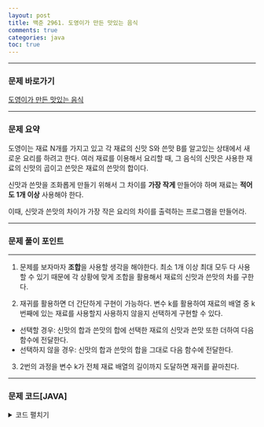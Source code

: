 ```yaml
---
layout: post
title: 백준 2961. 도영이가 만든 맛있는 음식
comments: true 
categories: java
toc: true
---
```


- - -
### 문제 바로가기
[도영이가 만든 맛있는 음식](https://www.acmicpc.net/problem/2961)
- - - 

### 문제 요약 
도영이는 재료 N개를 가지고 있고 각 재료의 신맛 S와 쓴맛 B를 알고있는 상태에서 새로운 요리를 하려고 한다. 
여러 재료를 이용해서 요리할 때, 그 음식의 신맛은 사용한 재료의 신맛의 곱이고 쓴맛은 재료의 쓴맛의 합이다.

신맛과 쓴맛을 조화롭게 만들기 위해서 그 차이를 **가장 작게** 만들어야 하며 재료는 **적어도 1개 이상** 사용해야 한다.

이때, 신맛과 쓴맛의 차이가 가장 작은 요리의 차이를 출력하는 프로그램을 만들어라.
- - -


###  문제 풀이 포인트
- - -

1. 문제를 보자마자 **조합**을 사용할 생각을 해야한다.
   최소 1개 이상 최대 모두 다 사용할 수 있기 때문에 각 상황에 맞게 조합을 활용해서 재료의 신맛과 쓴맛의 차를 구한다.

2. 재귀를 활용하면 더 간단하게 구현이 가능하다. 변수 k를 활용하여 재료의 배열 중 k번째에 있는 재료를 사용할지 사용하지 않을지 선택하게 구현할 수 있다. 
  - 선택할 경우: 신맛의 합과 쓴맛의 합에 선택한 재료의 신맛과 쓴맛 또한 더하여 다음 함수에 전달한다.
  - 선택하지 않을 경우: 신맛의 합과 쓴맛의 합을 그대로 다음 함수에 전달한다.

3. 2번의 과정을 변수 k가 전체 재료 배열의 길이까지 도달하면 재귀를 끝마친다.

- - -
###  문제 코드[JAVA]
<details>
<summary>코드 펼치기</summary>
<div markdown="1">

- - -
```java
import java.io.BufferedReader;
import java.io.IOException;
import java.io.InputStreamReader;
import java.util.StringTokenizer;

public class Main {
  static class Taste{
    int sin, sseun;

    public Taste(int sin, int sseun) {
      super();
      this.sin = sin;
      this.sseun = sseun;
    }

  }
  static Taste[] arr;
  static int N, ans = Integer.MAX_VALUE;
  public static void main(String[] args) throws IOException {
    BufferedReader in = new BufferedReader(new InputStreamReader(System.in));
    StringTokenizer st = new StringTokenizer(in.readLine());
    N = Integer.parseInt(st.nextToken());
    arr = new Taste[N];
    for(int i = 0; i < N; i++) {
      st = new StringTokenizer(in.readLine());
      arr[i] = new Taste(Integer.parseInt(st.nextToken()), 
      Integer.parseInt(st.nextToken()));
    }
    func(0, 1, 0);
    System.out.println(ans);

  }
  static void func(int k, int sin_sum, int sseun_sum) {
    if(k == arr.length) {
      if(sin_sum > 1 && sseun_sum > 0) {
        //System.out.println(sin_sum + " " + sseun_sum);
        ans = Math.min(ans, Math.abs(sin_sum-sseun_sum));
      }
      return;
    }
    // 현재 위치의 재료를 선택할 경우
    func(k+1, sin_sum*arr[k].sin, sseun_sum+arr[k].sseun);
    //현재 위치의 재료를 선택하지 않을 경우
    func(k+1, sin_sum, sseun_sum);
  }
}

```
</div>
</details>